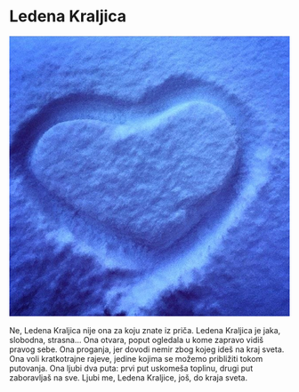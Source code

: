# Ledena Kraljica

![](ledena-kraljica.jpg)

Ne, Ledena Kraljica nije ona za koju znate iz priča. Ledena Kraljica je jaka, slobodna, strasna... Ona otvara, poput ogledala u kome zapravo vidiš pravog sebe. Ona proganja, jer dovodi nemir zbog kojeg ideš na kraj sveta. Ona voli kratkotrajne rajeve, jedine kojima se možemo približiti tokom putovanja. Ona ljubi dva puta: prvi put uskomeša toplinu, drugi put zaboravljaš na sve. Ljubi me, Ledena Kraljice, još, do kraja sveta.
